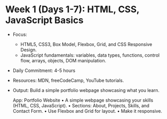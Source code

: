 # Week 1 (Days 1-7): HTML, CSS, JavaScript Basics

- Focus:
  - HTML5, CSS3, Box Model, Flexbox, Grid, and CSS Responsive Design.
  - JavaScript fundamentals: variables, data types, functions, control flow, arrays, objects, DOM manipulation.
- Daily Commitment: 4-5 hours
- Resources: MDN, freeCodeCamp, YouTube tutorials.
- Output: Build a simple portfolio webpage showcasing what you learn.

  App: Portfolio Website
  • A simple webpage showcasing your skills (HTML, CSS, JavaScript).
  • Sections: About, Projects, Skills, and Contact Form.
  • Use Flexbox and Grid for layout.
  • Make it responsive.
